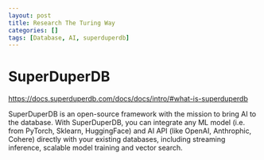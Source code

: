```yaml
---
layout: post
title: Research The Turing Way 
categories: []
tags: [Database, AI, superduperdb]
--- 
```

# SuperDuperDB

<https://docs.superduperdb.com/docs/docs/intro/#what-is-superduperdb>

SuperDuperDB is an open-source framework with the mission to bring AI to the database. With SuperDuperDB, you can integrate any ML model (i.e. from PyTorch, Sklearn, HuggingFace) and AI API (like OpenAI, Anthrophic, Cohere) directly with your existing databases, including streaming inference, scalable model training and vector search.

